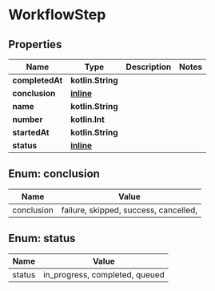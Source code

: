
# WorkflowStep

## Properties
Name | Type | Description | Notes
------------ | ------------- | ------------- | -------------
**completedAt** | **kotlin.String** |  | 
**conclusion** | [**inline**](#Conclusion) |  | 
**name** | **kotlin.String** |  | 
**number** | **kotlin.Int** |  | 
**startedAt** | **kotlin.String** |  | 
**status** | [**inline**](#Status) |  | 


<a id="Conclusion"></a>
## Enum: conclusion
Name | Value
---- | -----
conclusion | failure, skipped, success, cancelled, 


<a id="Status"></a>
## Enum: status
Name | Value
---- | -----
status | in_progress, completed, queued



